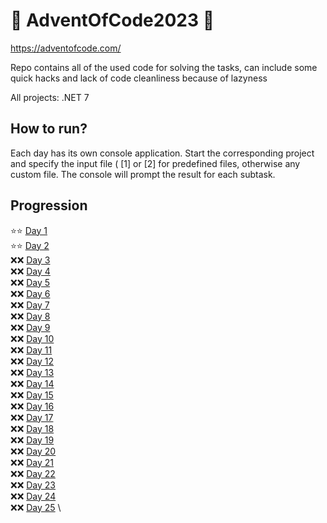 # 🎄 AdventOfCode2023 🎄
https://adventofcode.com/

Repo contains all of the used code for solving the tasks, can include some quick hacks and lack of code cleanliness because of lazyness

All projects: .NET 7

## How to run?
Each day has its own console application. Start the corresponding project and specify the input file ( [1] or [2] for predefined files, 
otherwise any custom file. The console will prompt the result for each subtask. 

## Progression
:star::star: [Day  1](/AdventOfCode2022/Day01) \
:star::star: [Day  2](/AdventOfCode2022/Day02) \
:x::x: [Day  3](/AdventOfCode2022/Day03) \
:x::x: [Day  4](/AdventOfCode2022/Day04) \
:x::x: [Day  5](/AdventOfCode2022/Day05) \
:x::x: [Day  6](/AdventOfCode2022/Day06) \
:x::x: [Day  7](/AdventOfCode2022/Day07) \
:x::x: [Day  8](/AdventOfCode2022/Day08) \
:x::x: [Day  9](/AdventOfCode2022/Day09) \
:x::x: [Day 10](/AdventOfCode2022/Day10) \
:x::x: [Day 11](/AdventOfCode2022/Day11) \
:x::x: [Day 12](/AdventOfCode2022/Day12) \
:x::x: [Day 13](/AdventOfCode2022/Day13) \
:x::x: [Day 14](/AdventOfCode2022/Day14) \
:x::x: [Day 15](/AdventOfCode2022/Day15) \
:x::x: [Day 16](/AdventOfCode2022/Day16) \
:x::x: [Day 17](/AdventOfCode2022/Day17) \
:x::x: [Day 18](/AdventOfCode2022/Day18) \
:x::x: [Day 19](/AdventOfCode2022/Day19) \
:x::x: [Day 20](/AdventOfCode2022/Day20) \
:x::x: [Day 21](/AdventOfCode2022/Day21) \
:x::x: [Day 22](/AdventOfCode2022/Day22) \
:x::x: [Day 23](/AdventOfCode2022/Day23) \
:x::x: [Day 24](/AdventOfCode2022/Day24) \
:x::x: [Day 25](/AdventOfCode2022/Day25) \
